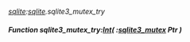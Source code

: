 _[sqlite](../../modules/sqlite/sqlite-module.md):[sqlite](../../modules/sqlite/sqlite-module.md).sqlite3\_mutex\_try_
##### Function sqlite3\_mutex\_try:[Int](../../modules/wonkey/wonkey-types-int.md)( :[sqlite3_mutex](../../modules/sqlite/sqlite-sqlite3_mutex.md) Ptr )
